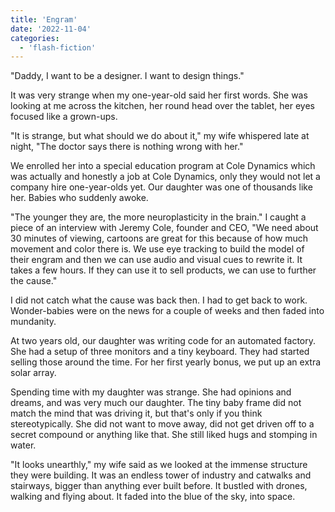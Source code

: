 ```yaml
---
title: 'Engram'
date: '2022-11-04'
categories:
  - 'flash-fiction'
---
```


"Daddy, I want to be a designer. I want to design things."

<!-- truncate -->


It was very strange when my one-year-old said her first words. She was looking
at me across the kitchen, her round head over the tablet, her eyes focused like
a grown-ups.

"It is strange, but what should we do about it," my wife whispered late at
night, "The doctor says there is nothing wrong with her."

We enrolled her into a special education program at Cole Dynamics which was
actually and honestly a job at Cole Dynamics, only they would not let a company
hire one-year-olds yet. Our daughter was one of thousands like her. Babies who
suddenly awoke.

"The younger they are, the more neuroplasticity in the brain." I caught a piece
of an interview with Jeremy Cole, founder and CEO, "We need about 30 minutes of
viewing, cartoons are great for this because of how much movement and color
there is. We use eye tracking to build the model of their engram and then we can
use audio and visual cues to rewrite it. It takes a few hours. If they can use
it to sell products, we can use to further the cause."

I did not catch what the cause was back then. I had to get back to work.
Wonder-babies were on the news for a couple of weeks and then faded into
mundanity.

At two years old, our daughter was writing code for an automated factory. She
had a setup of three monitors and a tiny keyboard. They had started selling
those around the time. For her first yearly bonus, we put up an extra solar
array.

Spending time with my daughter was strange. She had opinions and dreams, and was
very much our daughter. The tiny baby frame did not match the mind that was
driving it, but that's only if you think stereotypically. She did not want to
move away, did not get driven off to a secret compound or anything like that.
She still liked hugs and stomping in water.

"It looks unearthly," my wife said as we looked at the immense structure they
were building. It was an endless tower of industry and catwalks and stairways,
bigger than anything ever built before. It bustled with drones, walking and
flying about. It faded into the blue of the sky, into space.
